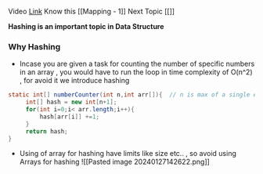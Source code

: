 Video [Link](https://youtu.be/KEs5UyBJ39g?si=D-emOEzYc14eiPNh)
Know this [[Mapping - 1]]
Next Topic [[]]


**Hashing is an important topic in Data Structure**

### Why Hashing 

- Incase you are given a task for counting the number of specific numbers in an array , you would have to run the loop in time complexity of O(n^2) , for avoid it we introduce hashing

``` Java
static int[] numberCounter(int n,int arr[]){  // n is max of a single element
     int[] hash = new int[n+1];  
     for(int i=0;i< arr.length;i++){  
         hash[arr[i]] +=1;  
     }  
     return hash;  
}
```

- Using of array for hashing have limits like size etc.. , so avoid using Arrays for hashing  ![[Pasted image 20240127142622.png]]

### 